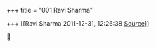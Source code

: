 +++
title = "001 Ravi Sharma"

+++
[[Ravi Sharma	2011-12-31, 12:26:38 [Source](https://groups.google.com/g/bvparishat/c/SnVdxPugq8Q)]]





